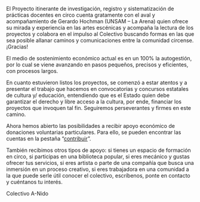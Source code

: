 El Proyecto itinerante de investigación, registro y sistematización de prácticas docentes en circo cuenta gratamente con el aval y acompañamiento de Gerardo Hochman (UNSAM – La Arena) quien ofrece su mirada y experiencia en las artes escénicas y acompaña la lectura de los proyectos y colabora en el impulso al Colectivo buscando formas en las que sea posible allanar caminos y comunicaciones entre la comunidad circense. ¡Gracias!

El medio de sostenimiento económico actual es en un 100% la autogestión, por lo cual se viene avanzando en pasos pequeños, precisos y eficientes, con procesos largos.

En cuanto estuvieron listos los proyectos, se comenzó a estar atentos y a presentar el trabajo que hacemos en convocatorias y concursos estatales de cultura y/ educación, entendiendo que es el Estado quien debe garantizar el derecho y libre acceso a la cultura, por ende, financiar los proyectos que invoquen tal fin. Seguiremos perseverantes y firmes en este camino.

Ahora hemos abierto las posibilidades a recibir apoyo económico de donaciones voluntarias particulares. Para ello, se pueden encontrar las cuentas en la pestaña “[contribuir](/contribuir/)”.

También recibimos otros tipos de apoyo: si tienes un espacio de formación en circo, si participas en una biblioteca popular, si eres mecánico y gustas ofrecer tus servicios, si eres artista o parte de una compañía que busca una inmersión en un proceso creativo, si eres trabajadora en una comunidad a la que puede serle útil conocer el colectivo, escríbenos, ponte en contacto y cuéntanos tu interés.

<div class="firma-final">Colectivo A-Nido</div>
